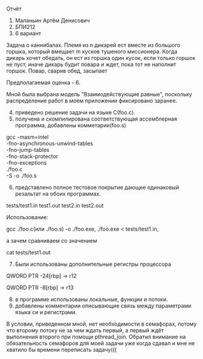 Отчёт
1) Маланьин Артём Денисович
2) БПИ212
3) 6 вариант

Задача о каннибалах. Племя из n дикарей ест вместе из большого горшка,
который вмещает m кусков тушеного миссионера. Когда дикарь хочет обедать, он ест из горшка один кусок, если только горшок не пуст, иначе дикарь
будит повара и ждет, пока тот не наполнит горшок. Повар, сварив обед, засыпает

Предполагаемая оценка - 6.

Мной была выбрана модель "Взаимодействующие равные", поскольку распределение работ в моем приложении фиксировано заранее.

4) приведено решение задачи на языке С(foo.c).
5) получена и скомпилирована соответствующая ассемблерная программа, добавлены комметарии(foo.s)

gcc -masm=intel \
    -fno-asynchronous-unwind-tables \
    -fno-jump-tables \
    -fno-stack-protector \
    -fno-exceptions \
    ./foo.c \
    -S -o ./foo.s

6) представлено полное тестовое покрытие дающее одинаковый резальтат на обоих программах.

tests/test1.in test1.out test2.in test2.out

Использование: 

gcc ./foo.c(или ./foo.s) -o ./foo.exe, ./foo.exe < tests/test1.in,
 
а зачем сравниваем со значением 

cat tests/test1.out

7) Были использованы дополнительные регистры процессора

QWORD PTR -24[rbp] -> r12

QWORD PTR -8[rbp] -> r13

8) в программе использованы локальные, функции и потоки.
9) добавлены комментарии описывающие связь между параметрами языка си и регистрами.

В условии, приведенном мной, нет необходимости в семафорах, потому что второму потоку не за чем ждать первый, а первый ждёт выполнения второго при помощи pthread_join. Обратил внимание на обязательность семафоров для моей задачи уже когда сдавал и мне не хватило бы времени переписать задачу(((
